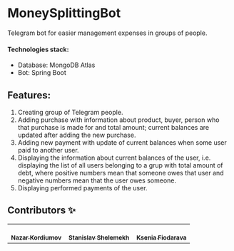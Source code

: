 # MoneySplittingBot

Telegram bot for easier management expenses in groups of people. 

#### Technologies stack:

- Database: MongoDB Atlas
- Bot: Spring Boot

## Features:
1. Creating group of Telegram people.
2. Adding purchase with information about product, buyer, person who that purchase is made for and total amount; current balances are updated after adding the new purchase.
3. Adding new payment with update of current balances when some user paid to another user.
4. Displaying the information about current balances of the user, i.e. displaying the list of all users belonging to a grup with total amount of debt, where positive numbers mean that someone owes that user and negative numbers mean that the user owes someone.
5. Displaying performed payments of the user.


## Contributors ✨

<table>
  <tr>
    <td align="center"><a href="https://github.com/nazkord"><br /><sub><b>Nazar Kordiumov</b></sub></a><br />
    </td>
    <td align="center"><a href="https://github.com/szelemeh"><br /><sub><b>Stanislav Shelemekh</b></sub></a><br /></td>
        <td align="center"><a href="https://github.com/xenoteo"><br /><sub><b>Ksenia Fiodarava</b></sub></a><br />
    </td>
  </tr>
</table>
